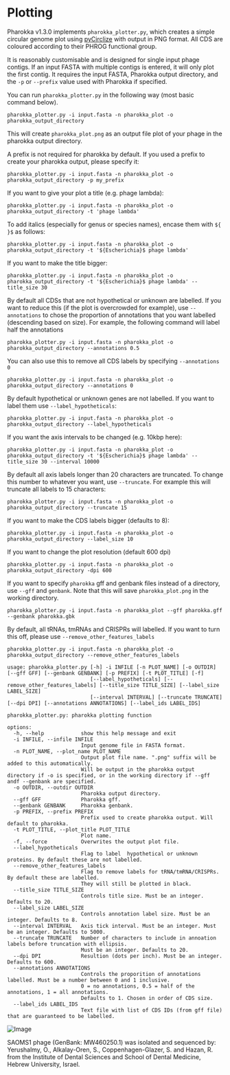 # Plotting

Pharokka v1.3.0 implements `pharokka_plotter.py`, which creates a simple circular genome plot using [pyCirclize](https://github.com/moshi4/pyCirclize) with output in PNG format. All CDS are coloured according to their PHROG functional group. 

It is reasonably customisable and is designed for single input phage contigs. If an input FASTA with multiple contigs is entered, it will only plot the first contig. It requires the input FASTA, Pharokka output directory, and the `-p` or `--prefix` value used with Pharokka if specified. 

You can run `pharokka_plotter.py` in the following way (most basic command below).

`pharokka_plotter.py -i input.fasta -n pharokka_plot -o pharokka_output_directory`

This will create `pharokka_plot.png` as an output file plot of your phage in the pharokka output directory. 

A prefix is not required for pharokka by default. If you used a prefix to create your pharokka output, please specify it: 

`pharokka_plotter.py -i input.fasta -n pharokka_plot -o pharokka_output_directory -p my_prefix`

If you want to give your plot a title (e.g. phage lambda): 

`pharokka_plotter.py -i input.fasta -n pharokka_plot -o pharokka_output_directory -t 'phage lambda' `

To add italics (especially for genus or species names), encase them with `${ }$` as follows: 

`pharokka_plotter.py -i input.fasta -n pharokka_plot -o pharokka_output_directory -t '${Escherichia}$ phage lambda' `

If you want to make the title bigger:

`pharokka_plotter.py -i input.fasta -n pharokka_plot -o pharokka_output_directory -t '${Escherichia}$ phage lambda' --title_size 30 `

By default all CDSs that are not hypothetical or unknown are labelled. If you want to reduce this (if the plot is overcrowded for example), use `--annotations` to chose the proportion of annotations that you want labelled (descending based on size).
For example, the following command will label half the annotations

`pharokka_plotter.py -i input.fasta -n pharokka_plot -o pharokka_output_directory --annotations 0.5 `

You can also use this to remove all CDS labels by specifying `--annotations 0`

`pharokka_plotter.py -i input.fasta -n pharokka_plot -o pharokka_output_directory --annotations 0 `

By default hypothetical or unknown genes are not labelled. If you want to label them use `--label_hypotheticals`:

`pharokka_plotter.py -i input.fasta -n pharokka_plot -o pharokka_output_directory --label_hypotheticals `

If you want the axis intervals to be changed (e.g. 10kbp here):

`pharokka_plotter.py -i input.fasta -n pharokka_plot -o pharokka_output_directory -t '${Escherichia}$ phage lambda' --title_size 30 --interval 10000 `

By default all axis labels longer than 20 characters are truncated. To change this number to whatever you want, use `--truncate`. 
For example this will truncate all labels to 15 characters:

`pharokka_plotter.py -i input.fasta -n pharokka_plot -o pharokka_output_directory --truncate 15`

If you want to make the CDS labels bigger (defaults to 8):

`pharokka_plotter.py -i input.fasta -n pharokka_plot -o pharokka_output_directory --label_size 10`

If you want to change the plot resolution (default 600 dpi)

`pharokka_plotter.py -i input.fasta -n pharokka_plot -o pharokka_output_directory -dpi 600`

If you want to specify `pharokka` gff and genbank files instead of a directory, use `--gff` and `genbank`. Note that this will save `pharokka_plot.png` in the working directory. 

`pharokka_plotter.py -i input.fasta -n pharokka_plot --gff pharokka.gff --genbank pharokka.gbk`

By default, all tRNAs, tmRNAs and CRISPRs will labelled. If you want to turn this off, please use `--remove_other_features_labels` 

`pharokka_plotter.py -i input.fasta -n pharokka_plot -o pharokka_output_directory --remove_other_features_labels`

```
usage: pharokka_plotter.py [-h] -i INFILE [-n PLOT_NAME] [-o OUTDIR] [--gff GFF] [--genbank GENBANK] [-p PREFIX] [-t PLOT_TITLE] [-f]
                           [--label_hypotheticals] [--remove_other_features_labels] [--title_size TITLE_SIZE] [--label_size LABEL_SIZE]
                           [--interval INTERVAL] [--truncate TRUNCATE] [--dpi DPI] [--annotations ANNOTATIONS] [--label_ids LABEL_IDS]

pharokka_plotter.py: pharokka plotting function

options:
  -h, --help            show this help message and exit
  -i INFILE, --infile INFILE
                        Input genome file in FASTA format.
  -n PLOT_NAME, --plot_name PLOT_NAME
                        Output plot file name. ".png" suffix will be added to this automatically. 
                        Will be output in the pharokka output directory if -o is specified, or in the working directory if --gff andf --genbank are specified.
  -o OUTDIR, --outdir OUTDIR
                        Pharokka output directory.
  --gff GFF             Pharokka gff.
  --genbank GENBANK     Pharokka genbank.
  -p PREFIX, --prefix PREFIX
                        Prefix used to create pharokka output. Will default to pharokka.
  -t PLOT_TITLE, --plot_title PLOT_TITLE
                        Plot name.
  -f, --force           Overwrites the output plot file.
  --label_hypotheticals
                        Flag to label  hypothetical or unknown proteins. By default these are not labelled.
  --remove_other_features_labels
                        Flag to remove labels for tRNA/tmRNA/CRISPRs. By default these are labelled. 
                        They will still be plotted in black.
  --title_size TITLE_SIZE
                        Controls title size. Must be an integer. Defaults to 20.
  --label_size LABEL_SIZE
                        Controls annotation label size. Must be an integer. Defaults to 8.
  --interval INTERVAL   Axis tick interval. Must be an integer. Must be an integer. Defaults to 5000.
  --truncate TRUNCATE   Number of characters to include in annoation labels before truncation with ellipsis. 
                        Must be an integer. Defaults to 20.
  --dpi DPI             Resultion (dots per inch). Must be an integer. Defaults to 600.
  --annotations ANNOTATIONS
                        Controls the proporition of annotations labelled. Must be a number between 0 and 1 inclusive. 
                        0 = no annotations, 0.5 = half of the annotations, 1 = all annotations. 
                        Defaults to 1. Chosen in order of CDS size.
  --label_ids LABEL_IDS
                        Text file with list of CDS IDs (from gff file) that are guaranteed to be labelled.
```

![Image](SAOMS1.png)

SAOMS1 phage (GenBank: MW460250.1) was isolated and sequenced by: Yerushalmy, O., Alkalay-Oren, S., Coppenhagen-Glazer, S. and Hazan, R. from the Institute of Dental Sciences and School of Dental Medicine, Hebrew University, Israel.
